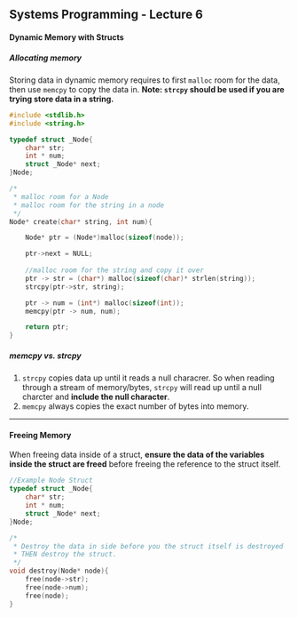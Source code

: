 ## Systems Programming - Lecture 6

#### Dynamic Memory with Structs

##### Allocating memory

Storing data in dynamic memory requires to first `malloc` room for the data, then use `memcpy` to copy the data in.
<b>Note: `strcpy` should be used if you are trying store data in a string.</b>

```C
#include <stdlib.h>
#include <string.h>

typedef struct _Node{
	char* str;
	int * num;
	struct _Node* next;
}Node;

/*
 * malloc room for a Node
 * malloc room for the string in a node
 */
Node* create(char* string, int num){

	Node* ptr = (Node*)malloc(sizeof(node));

	ptr->next = NULL;
	
	//malloc room for the string and copy it over
	ptr -> str = (char*) malloc(sizeof(char)* strlen(string));
	strcpy(ptr->str, string);

	ptr -> num = (int*) malloc(sizeof(int));
	memcpy(ptr -> num, num);

	return ptr;	
}
```

##### memcpy vs. strcpy
1. `strcpy` copies data up until it reads a null characrer. So when reading through a stream of memory/bytes, `strcpy` will read up until a null charcter and <b>include the null character</b>.
2. `memcpy` always copies the exact number of bytes into memory. 

---

#### Freeing Memory 
When freeing data inside of a struct, <b>ensure the data of the variables inside the struct are freed</b> before freeing the reference to the struct itself.

```C
//Example Node Struct
typedef struct _Node{
	char* str;
	int * num;
	struct _Node* next;
}Node;

/*
 * Destroy the data in side before you the struct itself is destroyed
 * THEN destroy the struct.
 */
void destroy(Node* node){
	free(node->str);
	free(node->num);
	free(node);
}
```
